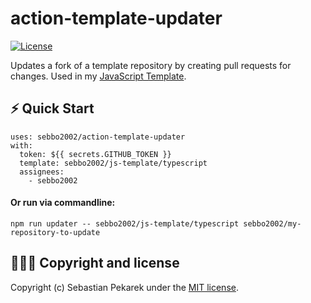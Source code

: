 # action-template-updater

[![License](https://img.shields.io/badge/license-MIT-blue.svg?style=flat-square)](LICENSE)

Updates a fork of a template repository by creating pull requests for changes.
Used in my [JavaScript Template](https://github.com/sebbo2002/js-template).

## ⚡️ Quick Start

```
uses: sebbo2002/action-template-updater
with:
  token: ${{ secrets.GITHUB_TOKEN }}
  template: sebbo2002/js-template/typescript
  assignees:
    - sebbo2002
```

#### Or run via commandline:

```
npm run updater -- sebbo2002/js-template/typescript sebbo2002/my-repository-to-update
```

## 🙆🏼‍♂️ Copyright and license

Copyright (c) Sebastian Pekarek under the [MIT license](LICENSE).
